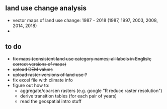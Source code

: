 ## land use change analysis

- vector maps of land use change: 1987 - 2018 (1987, 1997,  2003, 2008, 2014, 2018)
-

## to do 

- ~~fix maps (consistent land use category names; all labels in English; correct versions of maps)~~
- ~~upload DEM values~~
- ~~upload raster versions of land use ?~~
- fix excel file with climate info
- figure out how to:
    - aggregate/coarsen rasters (e.g. google "R reduce raster resolution")
	- derive transition tables (for each pair of years)
	- read the geospatial intro stuff

